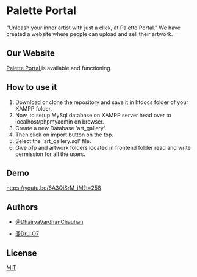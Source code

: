 
# Palette Portal

"Unleash your inner artist with just a click, at Palette Portal."
We have created a website where people can upload and sell their artwork.






## Our Website

[Palette Portal ](http://paletteportal.rf.gd/frontend/register.php)is available and functioning


## How to use it
1. Download or clone the repository and save it in htdocs folder of your XAMPP folder.
2. Now, to setup MySql database on XAMPP server head over to localhost/phpmyadmin on browser.
3. Create a new Database 'art_gallery'.
4. Then click on import button on the top.
5. Select the 'art_gallery.sql' file.
6. Give pfp and artwork folders located in frontend folder read and write permission for all the users.

## Demo

https://youtu.be/6A3QiSrM_iM?t=258

## Authors

- [@DhairyaVardhanChauhan](https://github.com/DhairyaVardhanChauhan)

- [@Dru-O7](https://github.com/Dru-O7)
## License

[MIT](https://choosealicense.com/licenses/mit/)

